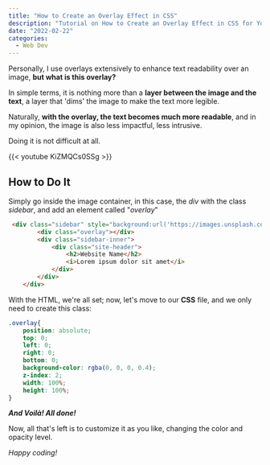 ```yaml
---
title: "How to Create an Overlay Effect in CSS"
description: "Tutorial on How to Create an Overlay Effect in CSS for Your Website."
date: "2022-02-22"
categories:
  - Web Dev
---
```


Personally, I use overlays extensively to enhance text readability over an image, **but what is this overlay?**

In simple terms, it is nothing more than a **layer between the image and the text**, a layer that 'dims' the image to make the text more legible.

Naturally, **with the overlay, the text becomes much more readable**, and in my opinion, the image is also less impactful, less intrusive.

Doing it is not difficult at all.

{{< youtube KiZMQCs0SSg >}}

## How to Do It

Simply go inside the image container, in this case, the _div_ with the class _sidebar_, and add an element called "_overlay_"

```html
 <div class="sidebar" style="background:url('https://images.unsplash.com/photo-1534067783941-51c9c23ecefd?ixlib=rb-1.2.1&ixid=MnwxMjA3fDB8MHxwaG90by1wYWdlfHx8fGVufDB8fHx8&auto=format&fit=crop&w=774&q=80')">
        <div class="overlay"></div>
        <div class="sidebar-inner">
            <div class="site-header">
                <h2>Website Name</h2>
                <i>Lorem ipsum dolor sit amet</i>
            </div>
        </div>
    </div>
```

With the HTML, we're all set; now, let's move to our **CSS** file, and we only need to create this class:

```css
.overlay{
    position: absolute;
    top: 0;
    left: 0;
    right: 0;
    bottom: 0;
    background-color: rgba(0, 0, 0, 0.4);
    z-index: 2;
    width: 100%;
    height: 100%;
}
```

_**And Voilà! All done!**_

Now, all that's left is to customize it as you like, changing the color and opacity level.

_Happy coding!_